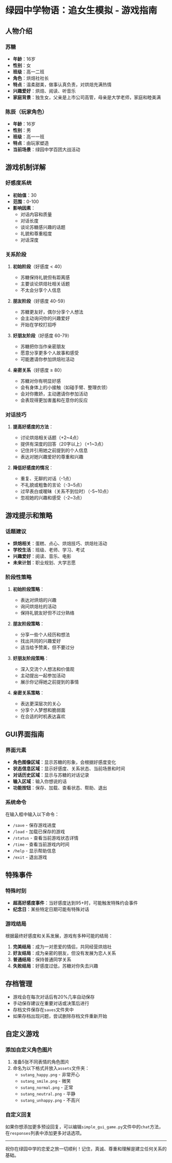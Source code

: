 # 绿园中学物语：追女生模拟 - 游戏指南

## 人物介绍

### 苏糖
- **年龄**：16岁
- **性别**：女
- **班级**：高一二班
- **角色**：烘焙社社长
- **特点**：温柔甜美，做事认真负责，对烘焙充满热情
- **兴趣爱好**：烘焙、阅读、听音乐
- **家庭背景**：独生女，父亲是上市公司高管，母亲是大学老师，家庭和睦美满

### 陈辰（玩家角色）
- **年龄**：16岁
- **性别**：男
- **班级**：高一一班
- **特点**：由玩家塑造
- **当前场景**：绿园中学百团大战活动

## 游戏机制详解

### 好感度系统
- **初始值**：30
- **范围**：0-100
- **影响因素**：
  - 对话内容和质量
  - 对话长度
  - 谈论苏糖感兴趣的话题
  - 礼貌和尊重程度
  - 对话深度

### 关系阶段
1. **初始阶段**（好感度 < 40）
   - 苏糖保持礼貌但有距离感
   - 主要谈论烘焙社相关话题
   - 不太会分享个人信息

2. **朋友阶段**（好感度 40-59）
   - 苏糖更友好，偶尔分享个人想法
   - 会主动询问你的兴趣爱好
   - 开始在学校打招呼

3. **好朋友阶段**（好感度 60-79）
   - 苏糖把你当作亲密朋友
   - 愿意分享更多个人故事和感受
   - 可能邀请你参加烘焙社活动

4. **亲密关系**（好感度 ≥ 80）
   - 苏糖对你有明显好感
   - 会有身体上的小接触（如碰手臂、整理衣领）
   - 会对你撒娇，主动邀请你参加活动
   - 会表现得更加害羞和在意你的反应

### 对话技巧
1. **提高好感度的方法**：
   - 讨论烘焙相关话题（+2~4点）
   - 提供有深度的回答（20字以上）（+1~3点）
   - 记住并引用她之前提到的个人信息
   - 表达对她兴趣爱好的尊重和兴趣

2. **降低好感度的情况**：
   - 重复、无聊的对话（-1点）
   - 不礼貌或粗鲁的言论（-3~5点）
   - 过早表白或暧昧（关系不到位时）（-5~10点）
   - 忽视她的兴趣和感受（-2~3点）

## 游戏提示和策略

### 话题建议
- **烘焙相关**：蛋糕、点心、烘焙技巧、烘焙社活动
- **学校生活**：班级、老师、学习、考试
- **兴趣爱好**：阅读、音乐、电影
- **未来计划**：职业规划、大学志愿

### 阶段性策略
1. **初始阶段策略**：
   - 表达对烘焙的兴趣
   - 询问烘焙社的活动
   - 保持礼貌友好但不过分熟络

2. **朋友阶段策略**：
   - 分享一些个人经历和想法
   - 找出共同的兴趣爱好
   - 适当给予赞美，但不要过分

3. **好朋友阶段策略**：
   - 深入交流个人想法和价值观
   - 主动提出一起参加活动
   - 展示你记得她之前提到的事情

4. **亲密关系策略**：
   - 表达更深层次的关心
   - 分享个人梦想和脆弱面
   - 在合适的时机表达喜欢

## GUI界面指南

### 界面元素

- **角色图像区域**：显示苏糖的形象，会根据好感度变化
- **状态信息区域**：显示好感度、关系状态、当前场景和时间
- **对话历史区域**：显示与苏糖的对话记录
- **输入区域**：输入你想说的话
- **功能按钮**：保存、加载、查看状态、帮助、退出

### 系统命令
在输入框中输入以下命令：
- `/save` - 保存游戏进度
- `/load` - 加载已保存的游戏
- `/status` - 查看当前游戏状态详情
- `/time` - 查看当前游戏内时间
- `/help` - 显示帮助信息
- `/exit` - 退出游戏

## 特殊事件

### 特殊时刻
- **超高好感度事件**：当好感度达到95+时，可能触发特殊约会事件
- **纪念日**：某些特定日期可能有特殊对话

### 游戏结局
根据最终好感度和关系发展，游戏有多种可能的结局：

1. **完美结局**：成为一对恩爱的情侣，共同经营烘焙社
2. **好友结局**：成为亲密的朋友，但没有发展为恋人关系
3. **普通结局**：保持普通同学关系
4. **失败结局**：好感度过低，苏糖对你失去兴趣

## 存档管理

- 游戏会在每次对话后有20%几率自动保存
- 手动保存建议在重要对话或决策后进行
- 存档文件保存在`saves`文件夹中
- 如果存档出现问题，尝试删除存档文件重新开始

## 自定义游戏

### 添加自定义角色图片
1. 准备5张不同表情的角色图片
2. 命名为以下格式并放入`assets`文件夹：
   - `sutang_happy.png` - 非常开心
   - `sutang_smile.png` - 微笑
   - `sutang_normal.png` - 正常
   - `sutang_neutral.png` - 平静
   - `sutang_unhappy.png` - 不高兴

### 自定义回复
如果你想添加更多预设回复，可以编辑`simple_gui_game.py`文件中的`chat`方法，
在`responses`列表中添加更多对话选项。

---

祝你在绿园中学的恋爱之旅一切顺利！记住，真诚、尊重和理解是建立任何关系的基础。 